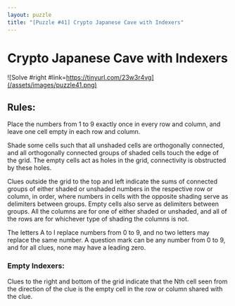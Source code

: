 ```yaml
---
layout: puzzle
title: "[Puzzle #41] Crypto Japanese Cave with Indexers"
---
```


# Crypto Japanese Cave with Indexers

![Solve #right #link=https://tinyurl.com/23w3r4vg](/assets/images/puzzle41.png)

## Rules:

Place the numbers from 1 to 9 exactly once in every row and column, and leave one cell empty in each row and column.

Shade some cells such that all unshaded cells are orthogonally connected, and all orthogonally connected groups of shaded cells touch the edge of the grid. The empty cells act as holes in the grid, connectivity is obstructed by these holes.

Clues outside the grid to the top and left indicate the sums of connected groups of either shaded or unshaded numbers in the respective row or column, in order, where numbers in cells with the opposite shading serve as delimiters between groups. Empty cells also serve as delimiters between groups. All the columns are for one of either shaded or unshaded, and all of the rows are for whichever type of shading the columns is not.

The letters A to I replace numbers from 0 to 9, and no two letters may replace the same number. A question mark can be any number from 0 to 9, and for all clues, none may have a leading zero. 

### Empty Indexers:

Clues to the right and bottom of the grid indicate that the Nth cell seen from the direction of the clue is the empty cell in the row or column shared with the clue.
